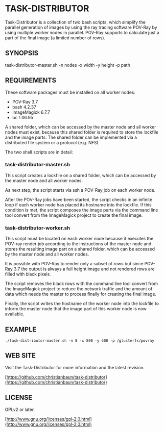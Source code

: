 # TASK-DISTRIBUTOR


Task-Distributor is a collection of two bash scripts, which simplify the 
parallel generation of images by using the ray tracing software POV-Ray by using 
multiple worker nodes in parallel. POV-Ray supports to calculate just a part of 
the final image (a limited number of rows). 

## SYNOPSIS

task-distributor-master.sh -n nodes -x width -y height -p path

## REQUIREMENTS

These software packages must be installed on all worker nodes:

- POV-Ray 3.7
- bash 4.2.37
- ImageMagick 6.7.7
- bc 1.06.95

A shared folder, which can be accessed by the master node and all 
worker nodes must exist, because this shared folder is required to store the 
lockfile and the image parts. The shared folder can be implemented via a 
distributed file system or a protocol (e.g. NFS) 

The two shell scripts are in detail:

### task-distributor-master.sh

This script creates a lockfile on a shared folder, which can be accessed by the 
master node and all worker nodes.

As next step, the script starts via ssh a POV-Ray job on each worker node. 

After the POV-Ray jobs have been started, the script checks in an infinite loop 
if each worker node has placed its hostname into the lockfile. If this 
condition is met, the script composes the image parts via the command line tool 
convert from the ImageMagick project to create the final image.

### task-distributor-worker.sh

This script must be located on each worker node because it executes the POV-ray 
render job according to the instructions of the master node and stores the 
resulting image part on a shared folder, which can be accessed by the master 
node and all worker nodes.

It is possible with POV-Ray to render only a subset of *rows* but since POV-Ray 
3.7 the output is always a full height image and not rendered rows are filled 
with black pixels. 

The script removes the black rows with the command line tool convert from the 
ImageMagick project to reduce the network traffic and the amount of data which 
needs the master to process finally for creating the final image.

Finally, the script writes the hostname of the worker node into the lockfile to 
inform the master node that the image part of this worker node is now available.

## EXAMPLE

`./task-distributor-master.sh -n 8 -x 800 -y 600 -p /glusterfs/povray`

## WEB SITE

Visit the Task-Distributor for more information and the latest revision.

[https://github.com/christianbaun/task-distributor](https://github.com/christianbaun/task-distributor)

## LICENSE

GPLv2 or later.

[http://www.gnu.org/licenses/gpl-2.0.html](http://www.gnu.org/licenses/gpl-2.0.html)
